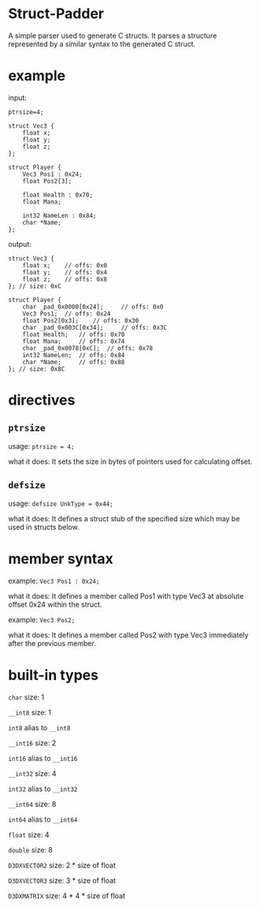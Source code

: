 # Struct-Padder
A simple parser used to generate C structs. It parses a structure represented by a similar syntax to the generated C struct.


# example

input:
```
ptrsize=4;

struct Vec3 {
	float x;
	float y;
	float z;
};

struct Player {
	Vec3 Pos1 : 0x24;
	float Pos2[3];
	
	float Health : 0x70;
	float Mana;

	int32 NameLen : 0x84;
	char *Name;
};
```

output:
```
struct Vec3 {
	float x; 	// offs: 0x0
	float y; 	// offs: 0x4
	float z; 	// offs: 0x8
}; // size: 0xC

struct Player {
	char _pad_0x0000[0x24]; 	// offs: 0x0
	Vec3 Pos1; 	// offs: 0x24
	float Pos2[0x3]; 	// offs: 0x30
	char _pad_0x003C[0x34]; 	// offs: 0x3C
	float Health; 	// offs: 0x70
	float Mana; 	// offs: 0x74
	char _pad_0x0078[0xC]; 	// offs: 0x78
	int32 NameLen; 	// offs: 0x84
	char *Name; 	// offs: 0x88
}; // size: 0x8C
```

# directives
## ```ptrsize```
usage: ```ptrsize = 4;```

what it does: It sets the size in bytes of pointers used for calculating offset.


## ```defsize```
usage: ```defsize UnkType = 0x44;```

what it does: It defines a struct stub of the specified size which may be used in structs below.


# member syntax
example: ```Vec3 Pos1 : 0x24;```

what it does: It defines a member called Pos1 with type Vec3 at absolute offset 0x24 within the struct.


example: ```Vec3 Pos2;```

what it does: It defines a member called Pos2 with type Vec3 immediately after the previous member.

# built-in types
```char``` size: 1

```__int8``` size: 1

```int8``` alias to ```__int8```

```__int16``` size: 2

```int16``` alias to ```__int16```

```__int32``` size: 4

```int32``` alias to ```__int32```

```__int64``` size: 8

```int64``` alias to ```__int64```

```float``` size: 4

```double``` size: 8

```D3DXVECTOR2``` size: 2 * size of float

```D3DXVECTOR3``` size: 3 * size of float

```D3DXMATRIX``` size: 4 * 4 * size of float








